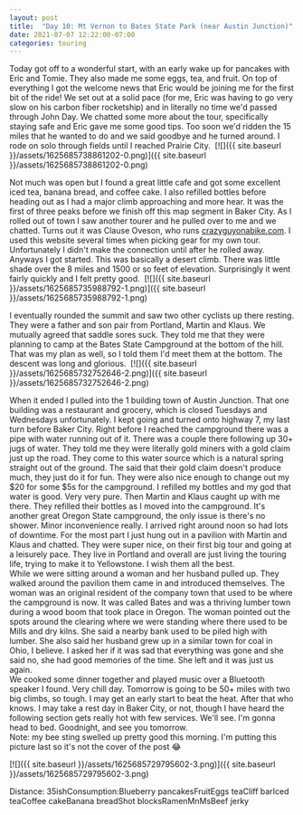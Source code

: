 ```yaml
---
layout: post
title:  "Day 10: Mt Vernon to Bates State Park (near Austin Junction)"
date: 2021-07-07 12:22:00-07:00
categories: touring
---
```

Today got off to a wonderful start, with an early wake up for pancakes with Eric and Tomie. They also made me some eggs, tea, and fruit. On top of everything I got the welcome news that Eric would be joining me for the first bit of the ride! We set out at a solid pace (for me, Eric was having to go very slow on his carbon fiber rocketship) and in literally no time we'd passed through John Day. We chatted some more about the tour, specifically staying safe and Eric gave me some good tips. Too soon we'd ridden the 15 miles that he wanted to do and we said goodbye and he turned around. I rode on solo through fields until I reached Prairie City. 
[![]({{ site.baseurl }}/assets/1625685738861202-0.png)]({{ site.baseurl }}/assets/1625685738861202-0.png)
  
Not much was open but I found a great little cafe and got some excellent iced tea, banana bread, and coffee cake. I also refilled bottles before heading out as I had a major climb approaching and more hear. It was the first of three peaks before we finish off this map segment in Baker City. As I rolled out of town I saw another tourer and he pulled over to me and we chatted. Turns out it was Clause Oveson, who runs [crazyguyonabike.com](http://crazyguyonabike.com). I used this website several times when picking gear for my own tour. Unfortunately I didn't make the connection until after he rolled away. Anyways I got started. This was basically a desert climb. There was little shade over the 8 miles and 1500 or so feet of elevation. Surprisingly it went fairly quickly and I felt pretty good. 
[![]({{ site.baseurl }}/assets/1625685735988792-1.png)]({{ site.baseurl }}/assets/1625685735988792-1.png)
  
I eventually rounded the summit and saw two other cyclists up there resting. They were a father and son pair from Portland, Martin and Klaus. We mutually agreed that saddle sores suck. They told me that they were planning to camp at the Bates State Campground at the bottom of the hill. That was my plan as well, so I told them I'd meet them at the bottom. The descent was long and glorious. 
[![]({{ site.baseurl }}/assets/1625685732752646-2.png)]({{ site.baseurl }}/assets/1625685732752646-2.png)
  
When it ended I pulled into the 1 building town of Austin Junction. That one building was a restaurant and grocery, which is closed Tuesdays and Wednesdays unfortunately. I kept going and turned onto highway 7, my last turn before Baker City. Right before I reached the campground there was a pipe with water running out of it. There was a couple there following up 30+ jugs of water. They told me they were literally gold miners with a gold claim just up the road. They come to this water source which is a natural spring straight out of the ground. The said that their gold claim doesn't produce much, they just do it for fun. They were also nice enough to change out my $20 for some $5s for the campground. I refilled my bottles and my god that water is good. Very very pure. Then Martin and Klaus caught up with me there. They refilled their bottles as I moved into the campground. It's another great Oregon State campground, the only issue is there's no shower. Minor inconvenience really. I arrived right around noon so had lots of downtime. For the most part I just hung out in a pavilion with Martin and Klaus and chatted. They were super nice, on their first big tour and going at a leisurely pace. They live in Portland and overall are just living the touring life, trying to make it to Yellowstone. I wish them all the best.   
While we were sitting around a woman and her husband pulled up. They walked around the pavilion them came in and introduced themselves. The woman was an original resident of the company town that used to be where the campground is now. It was called Bates and was a thriving lumber town during a wood boom that took place in Oregon. The woman pointed out the spots around the clearing where we were standing where there used to be Mills and dry kilns. She said a nearby bank used to be piled high with lumber. She also said her husband grew up in a similar town for coal in Ohio, I believe. I asked her if it was sad that everything was gone and she said no, she had good memories of the time. She left and it was just us again.   
We cooked some dinner together and played music over a Bluetooth speaker I found. Very chill day. Tomorrow is going to be 50+ miles with two big climbs, so tough. I may get an early start to beat the heat. After that who knows. I may take a rest day in Baker City, or not, though I have heard the following section gets really hot with few services. We'll see. I'm gonna head to bed. Goodnight, and see you tomorrow.  
Note: my bee sting swelled up pretty good this morning. I'm putting this picture last so it's not the cover of the post 😂  

[![]({{ site.baseurl }}/assets/1625685729795602-3.png)]({{ site.baseurl }}/assets/1625685729795602-3.png)
  
Distance: 35ishConsumption:Blueberry pancakesFruitEggs teaCliff barIced teaCoffee cakeBanana breadShot blocksRamenMnMsBeef jerky

